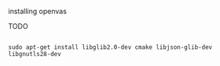 installing openvas

TODO
```

sudo apt-get install libglib2.0-dev cmake libjson-glib-dev libgnutls28-dev
```